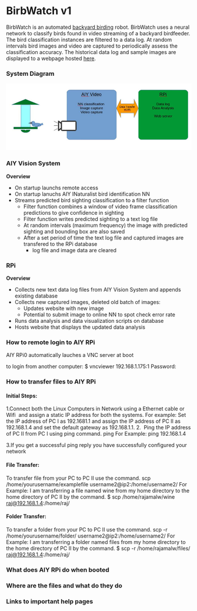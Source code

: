 # BirbWatch v1

BirbWatch is an automated [backyard birding](https://en.wikipedia.org/wiki/Birdwatching) robot.  BirbWatch uses a
neural network to classify birds found in video streaming of a backyard birdfeeder.  The bird classification 
instances are filtered to a data log.  At random intervals bird images and video are captured to periodically
assess the classification accuracy.  The historical data log and sample images are displayed to a webpage hosted 
[here](TODO).

### System Diagram

![](collateral/system_diagram.jpeg)

###

### AIY Vision System

__Overview__
 - On startup launchs remote access
 - On startup lanuchs AIY INaturalist bird identification NN
 - Streams predicted bird sighting classification to a filter function
    - Filter function combines a window of video frame classification predictions to give confidence in sighting
    - Filter function writes predicted sighting to a text log file
    - At random intervals (maximum frequency) the image with predicted sighting and bounding box are also saved
    - After a set period of time the text log file and captured images are transfered to the RPi database 
        - log file and image data are cleared
        
### RPi

__Overview__
 - Collects new text data log files from AIY Vision System and appends existing database
 - Collects new captured images, deleted old batch of images:
    - Updates website with new image
    - Potential to submit image to online NN to spot check error rate
 - Runs data analysis and data visualization scripts on database
 - Hosts website that displays the updated data analysis 
  

### How to remote login to AIY RPi

AIY RPi0 automatically lauches a VNC server at boot

to login from another computer:
$ vncviewer 192.168.1.175:1
Password: 


### How to transfer files to AIY RPi

#### Initial Steps:
1.Connect both the Linux Computers in Network using a Ethernet cable or Wifi  and assign a static IP address for both the systems.
For example: Set the IP address of PC I as 192.1681.1 and assign the IP address of PC II as 192.168.1.4 and set the default gateway as 192.168.1.1.
2.  Ping the IP address of PC II from PC I using ping command.
ping
For Example:
ping 192.168.1.4


3.If you get a successful ping reply you have successfully configured your network
#### File Transfer:
To transfer file from your PC to PC II use the command.
scp /home/yourusername/examplefile username2@ip2:/home/username2/
For Example:
I am transferring a file named wine from my home directory to the home directory of PC II by the command.
$ scp /home/rajamalw/wine raj@192.168.1.4:/home/raj/

#### Folder Transfer:
To transfer a folder from your PC to PC II use the command.
scp -r /home/yourusername/folder/ username2@ip2:/home/username2/
For Example:
I am transferring a folder named files from my home directory to the home directory of PC II by the command.
$ scp -r /home/rajamalw/files/ raj@192.168.1.4:/home/raj/



### What does AIY RPi do when booted





### Where are the files and what do they do





### Links to important help pages



